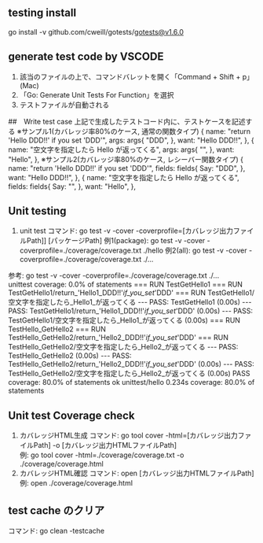 
## testing install
go install -v github.com/cweill/gotests/gotests@v1.6.0

## generate test code by VSCODE
1. 該当のファイルの上で、コマンドバレットを開く「Command + Shift + p」(Mac)
2. 「Go: Generate Unit Tests For Function」を選択
3. テストファイルが自動される

##　Write test case
上記で生成したテストコード内に、テストケースを記述する
※サンプル1(カバレッジ率80%のケース, 通常の関数タイプ)
		{
			name: "return 'Hello DDD!!' if you set 'DDD'",
			args: args{
				"DDD",
			},
			want: "Hello DDD!!",
		},
		{
			name: "空文字を指定したら Hello が返ってくる",
			args: args{
				"",
			},
			want: "Hello",
		},
※サンプル2(カバレッジ率80%のケース, レシーバー関数タイプ)
		{
			name: "return 'Hello DDD!!' if you set 'DDD'",
			fields: fields{
				Say: "DDD",
			},
			want: "Hello DDD!!",
		},
		{
			name: "空文字を指定したら Hello が返ってくる",
			fields: fields{
				Say: "",
			},
			want: "Hello",
		},

## Unit testing
1. unit test
コマンド: go test -v -cover -coverprofile=[カバレッジ出力ファイルPath]] [パッケージPath]
例1(package): go test -v -cover -coverprofile=./coverage/coverage.txt ./hello
例2(all): go test -v -cover -coverprofile=./coverage/coverage.txt ./...

参考:
go test -v -cover -coverprofile=./coverage/coverage.txt ./...  
        unittest                coverage: 0.0% of statements
=== RUN   TestGetHello1
=== RUN   TestGetHello1/return_'Hello1_DDD!!'_if_you_set_'DDD'
=== RUN   TestGetHello1/空文字を指定したら_Hello1_が返ってくる
--- PASS: TestGetHello1 (0.00s)
    --- PASS: TestGetHello1/return_'Hello1_DDD!!'_if_you_set_'DDD' (0.00s)
    --- PASS: TestGetHello1/空文字を指定したら_Hello1_が返ってくる (0.00s)
=== RUN   TestHello_GetHello2
=== RUN   TestHello_GetHello2/return_'Hello2_DDD!!'_if_you_set_'DDD'
=== RUN   TestHello_GetHello2/空文字を指定したら_Hello2_が返ってくる
--- PASS: TestHello_GetHello2 (0.00s)
    --- PASS: TestHello_GetHello2/return_'Hello2_DDD!!'_if_you_set_'DDD' (0.00s)
    --- PASS: TestHello_GetHello2/空文字を指定したら_Hello2_が返ってくる (0.00s)
PASS
coverage: 80.0% of statements
ok      unittest/hello  0.234s  coverage: 80.0% of statements

## Unit test Coverage check
1. カバレッジHTML生成
コマンド: go tool cover -html=[カバレッジ出力ファイルPath] -o [カバレッジ出力HTMLファイルPath]  
例: go tool cover -html=./coverage/coverage.txt -o ./coverage/coverage.html
2. カバレッジHTML確認
コマンド: open [カバレッジ出力HTMLファイルPath]
例: open ./coverage/coverage.html 

## test cache のクリア
コマンド: go clean -testcache